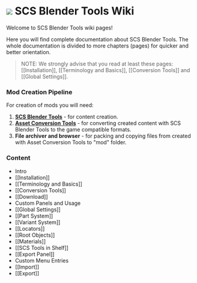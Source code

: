 # ![](https://github.com/SCSSoftware/BlenderTools/blob/master/addon/io_scs_tools/ui/icons/.icon_scs_bt_logo.png?raw=true) SCS Blender Tools Wiki
Welcome to SCS Blender Tools wiki pages!

Here you will find complete documentation about SCS Blender Tools. The whole documentation is divided to more chapters (pages) for quicker and better orientation.

> NOTE: We strongly advise that you read at least these pages: [[Installation]], [[Terminology and Basics]], [[Conversion Tools]] and [[Global Settings]].


### Mod Creation Pipeline

For creation of mods you will need:

1. **[SCS Blender Tools](https://github.com/SCSSoftware/BlenderTools/wiki/Download)** - for content creation.
2. **[Asset Conversion Tools](https://github.com/SCSSoftware/BlenderTools/wiki/Conversion-Tools)** - for converting created content with SCS Blender Tools to the game compatible formats.
3. **File archiver and browser** - for packing and copying files from created with Asset Conversion Tools to "mod" folder.


### Content

* Intro
 * [[Installation]]
 * [[Terminology and Basics]]
 * [[Conversion Tools]]
* [[Download]]
* Custom Panels and Usage
 * [[Global Settings]]
 * [[Part System]]
 * [[Variant System]]
 * [[Locators]]
 * [[Root Objects]]
 * [[Materials]]
 * [[SCS Tools in Shelf]]
 * [[Export Panel]]
* Custom Menu Entries
 * [[Import]]
 * [[Export]]